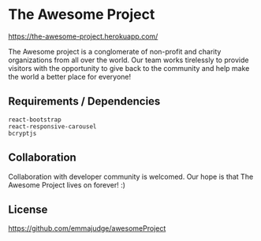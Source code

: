# The Awesome Project

https://the-awesome-project.herokuapp.com/

The Awesome project is a conglomerate of non-profit and charity organizations from all over the world. Our team works tirelessly to provide visitors with the opportunity to give back to the community and help make the world a better place for everyone!

## Requirements / Dependencies

```
react-bootstrap
react-responsive-carousel
bcryptjs
```

## Collaboration
Collaboration with developer community is welcomed. Our hope is that The Awesome Project lives on forever! :)

## License
https://github.com/emmajudge/awesomeProject